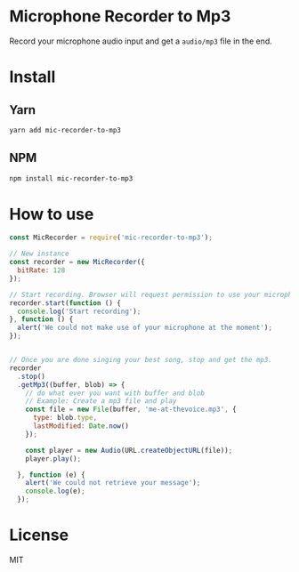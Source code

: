 # Microphone Recorder to Mp3

Record your microphone audio input and get a ```audio/mp3``` file in the end.

# Install

## Yarn

```bash
yarn add mic-recorder-to-mp3
```

## NPM

```bash
npm install mic-recorder-to-mp3
```

# How to use

```js
const MicRecorder = require('mic-recorder-to-mp3');

// New instance
const recorder = new MicRecorder({
  bitRate: 128
});

// Start recording. Browser will request permission to use your microphone.
recorder.start(function () {
  console.log('Start recording');
}, function () {
  alert('We could not make use of your microphone at the moment');
});


// Once you are done singing your best song, stop and get the mp3.
recorder
  .stop()
  .getMp3((buffer, blob) => {
    // do what ever you want with buffer and blob
    // Example: Create a mp3 file and play
    const file = new File(buffer, 'me-at-thevoice.mp3', {
      type: blob.type,
      lastModified: Date.now()
    });

    const player = new Audio(URL.createObjectURL(file));
    player.play();

  }, function (e) {
    alert('We could not retrieve your message');
    console.log(e);
  });
```

# License

MIT
